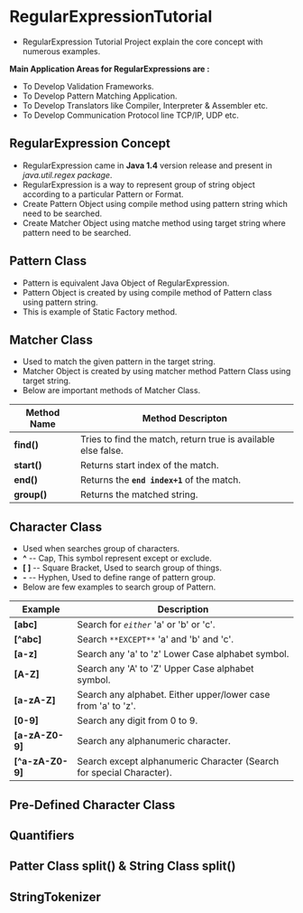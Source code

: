 # RegularExpressionTutorial
* RegularExpression Tutorial Project explain the core concept with numerous examples.
	

**Main Application Areas for RegularExpressions are :**
* To Develop Validation Frameworks.
* To Develop Pattern Matching Application.
* To Develop Translators like Compiler, Interpreter & Assembler etc.
* To Develop Communication Protocol line TCP/IP, UDP etc.


## RegularExpression Concept
* RegularExpression came in **Java 1.4** version release and present in *java.util.regex package*.
* RegularExpression is a way to represent group of string object according to a particular Pattern or Format.
* Create Pattern Object using compile method using pattern string which need to be searched.
* Create Matcher Object using matche method using target string where pattern need to be searched.
	
	

## Pattern Class
* Pattern is equivalent Java Object of RegularExpression.
* Pattern Object is created by using compile method of Pattern class using pattern string.
* This is example of Static Factory method.

	

## Matcher Class
* Used to match the given pattern in the target string.
* Matcher Object is created by using matcher method Pattern Class using target string.
* Below are important methods of Matcher Class.

Method Name | Method Descripton 
----------- | ------------------ 
**find()** | Tries to find the match, return true is available else false. 
**start()** | Returns start index of the match. 
**end()** | Returns the **`end index+1`** of the match. 
**group()** | Returns the matched string. 


## Character Class
* Used when searches group of characters.
* **^** -- Cap, This symbol represent except or exclude.
* **[ ]** -- Square Bracket, Used to search group of things.
* **-** -- Hyphen, Used to define range of pattern group.
* Below are few examples to search group of Pattern.

Example | Description
------- | -----------
**[abc]** | Search for *`either`* 'a' or 'b' or 'c'.
**[^abc]** | Search `**EXCEPT**` 'a' and 'b' and 'c'.
**[a-z]** | Search any 'a' to 'z' Lower Case alphabet symbol.
**[A-Z]** | Search any 'A' to 'Z' Upper Case alphabet symbol.
**[a-zA-Z]** | Search any alphabet. Either upper/lower case from 'a' to 'z'.
**[0-9]** | Search any digit from 0 to 9.
**[a-zA-Z0-9]** | Search any alphanumeric character.
**[^a-zA-Z0-9]** | Search except alphanumeric Character (Search for special Character).


## Pre-Defined Character Class

## Quantifiers

## Patter Class split() & String Class split()

## StringTokenizer
